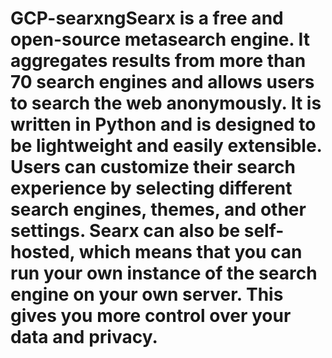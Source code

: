 # GCP-searxngSearx is a free and open-source metasearch engine. It aggregates results from more than 70 search engines and allows users to search the web anonymously. It is written in Python and is designed to be lightweight and easily extensible. Users can customize their search experience by selecting different search engines, themes, and other settings. Searx can also be self-hosted, which means that you can run your own instance of the search engine on your own server. This gives you more control over your data and privacy.

